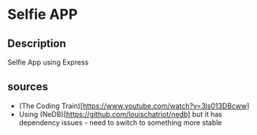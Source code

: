 # Selfie APP

## Description

Selfie App using Express

## sources

- (The Coding Train)[https://www.youtube.com/watch?v=3ls013DBcww]
- Using (NeDB)[https://github.com/louischatriot/nedb] but it has dependency issues - need to switch to something more stable

